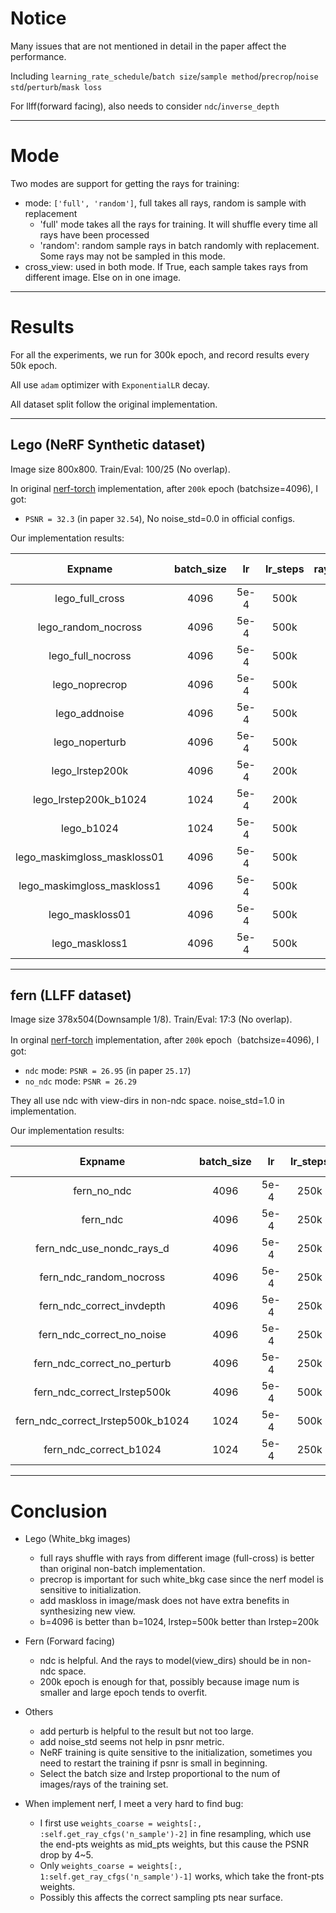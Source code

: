 # Notice

Many issues that are not mentioned in detail in the paper affect the performance. 

Including `learning_rate_schedule`/`batch size`/`sample method`/`precrop`/`noise std`/`perturb`/`mask loss`

For llff(forward facing), also needs to consider `ndc`/`inverse_depth`

------------------------------------------------------------------------
# Mode
Two modes are support for getting the rays for training:
  - mode: `['full', 'random']`, full takes all rays, random is sample with replacement
    - 'full' mode takes all the rays for training. It will shuffle every time all rays have been processed
    - 'random': random sample rays in batch randomly with replacement. Some rays may not be sampled in this mode.
  - cross_view: used in both mode. If True, each sample takes rays from different image. Else on in one image.

------------------------------------------------------------------------
# Results
For all the experiments, we run for 300k epoch, and record results every 50k epoch.

All use `adam` optimizer with `ExponentialLR` decay.

All dataset split follow the original implementation.

------------------------------------------------------------------------
## Lego (NeRF Synthetic dataset)
Image size 800x800. Train/Eval: 100/25 (No overlap).

In original [nerf-torch](https://github.com/yenchenlin/nerf-pytorch) implementation, after `200k` epoch (batchsize=4096),
I got:
- `PSNR = 32.3`  (in paper `32.54`), No noise_std=0.0 in official configs.

Our implementation results:

| Expname | batch_size |  lr | lr_steps | ray_sample_mode | cross_view | precrop | noise_std | perturb | maskimgloss |mask_loss| PSNR | Epoch 50k | Epoch 100k | Epoch 150k | Epoch 200k | Epoch 250k | Epoch 300k |
|:-------:|:----------:|:---:|:--------:|:---------------:|:----------:|:-------:|:---------:|:-------:|:-----------:|:-------:|:----:|:---------:|:----------:|:----------:|:----------:|:----------:|:----------:|
|lego_full_cross                        | 4096 | 5e-4 | 500k |  full  | True  | 0.5-500 | 0.0 |   True   |   No    |   No    |      |   30.03   |    31.28   |    31.84   |   32.37    |    32.57   | **32.75**  | 
|lego_random_nocross                    | 4096 | 5e-4 | 500k | random | False | 0.5-500 | 0.0 |   True   |   No    |   No    |      |   29.69   |    30.96   |    31.65   |   32.26    |    32.44   |   32.66    |
|lego_full_nocross                      | 4096 | 5e-4 | 500k |  full  | False | 0.5-500 | 0.0 |   True   |   No    |   No    |      |   26.90   |    27.80   |    28.11   |   28.33    |    28.51   |   28.62    | 
|lego_noprecrop                         | 4096 | 5e-4 | 500k |  full  | True  |    No   | 0.0 |   True   |   No    |   No    |      |   9.48    |    9.48    |    9.48    |   9.48     |    9.48    |   9.48     | 
|lego_addnoise                          | 4096 | 5e-4 | 500k |  full  | True  | 0.5-500 | 1.0 |   True   |   No    |   No    |      |   29.84   |    31.16   |    31.84   |   32.14    |    32.46   |   32.64    | 
|lego_noperturb                         | 4096 | 5e-4 | 500k |  full  | True  | 0.5-500 | 0.0 |   False  |   No    |   No    |      |   29.95   |    31.17   |    31.56   |   32.03    |    32.17   |   32.30    | 
|lego_lrstep200k                        | 4096 | 5e-4 | 200k |  full  | True  | 0.5-500 | 1.0 |   True   |   No    |   No    |      |   29.87   |    31.31   |    31.92   |   32.26    |    32.39   |   32.50    | 
|lego_lrstep200k_b1024                  | 1024 | 5e-4 | 200k |  full  | True  | 0.5-500 | 1.0 |   True   |   No    |   No    |      |   28.18   |    29.79   |    30.56   |   31.08    |    31.34   |   31.47    | 
|lego_b1024                             | 1024 | 5e-4 | 500k |  full  | True  | 0.5-500 | 1.0 |   True   |   No    |   No    |      |   28.32   |    29.61   |    30.41   |   31.05    |    31.38   |   31.77    | 
|lego_maskimgloss_maskloss01            | 4096 | 5e-4 | 500k |  full  | True  | 0.5-500 | 0.0 |   True   |   Yes   |   0.1   |      |   9.48    |    9.48    |    9.48    |   9.48     |    9.48    |   9.48     | 
|lego_maskimgloss_maskloss1             | 4096 | 5e-4 | 500k |  full  | True  | 0.5-500 | 0.0 |   True   |   Yes   |   1.0   |      |   29.52   |    30.43   |    31.11   |   31.41    |    31.72   |   31.91    | 
|lego_maskloss01                        | 4096 | 5e-4 | 500k |  full  | True  | 0.5-500 | 0.0 |   True   |   No    |   0.1   |      |   29.83   |    31.28   |    31.82   |   32.19    |    32.40   |   32.67    | 
|lego_maskloss1                         | 4096 | 5e-4 | 500k |  full  | True  | 0.5-500 | 0.0 |   True   |   No    |   1.0   |      |   28.88   |    30.08   |    30.65   |   30.88    |    31.12   |   31.28    |

------------------------------------------------------------------------

## fern (LLFF dataset)
Image size 378x504(Downsample 1/8). Train/Eval: 17:3 (No overlap).

In orginal [nerf-torch](https://github.com/yenchenlin/nerf-pytorch) implementation, after `200k` epoch（batchsize=4096),
I got:
- `ndc` mode: `PSNR = 26.95`  (in paper `25.17`)
- `no_ndc` mode: `PSNR = 26.29`

They all use ndc with view-dirs in non-ndc space. noise_std=1.0 in implementation.

Our implementation results:

| Expname | batch_size |  lr | lr_steps | ray_sample_mode | cross_view | pts ndc  | view_dirs space | noise_std | perturb | inverse_depth | PSNR | Epoch 50k | Epoch 100k | Epoch 150k | Epoch 200k | Epoch 250k | Epoch 300k |
|:-------:|:----------:|:---:|:--------:|:---------------:|:----------:|:--------:|:---------------:|:---------:|:-------:|:-------------:|:----:|:---------:|:----------:|:----------:|:----------:|:----------:|:----------:|
|fern_no_ndc                            | 4096 | 5e-4 | 250k |  full  | True  | False |  non-ndc  | 1.0 |  True  |     False     |      |   25.45   |    25.91   |    26.07   |   26.09    |    26.07   |   26.04    |
|fern_ndc                               | 4096 | 5e-4 | 250k |  full  | True  | True  |    ndc    | 1.0 |  True  |     False     |      |   25.97   |    25.15   |    24.88   |   24.69    |    24.60   |   24.49    |
|fern_ndc_use_nondc_rays_d              | 4096 | 5e-4 | 250k |  full  | True  | True  |  non-ndc  | 1.0 |  True  |     False     |      |   26.17   |    26.63   |    26.70   |   26.66    |    26.62   |   26.55    |
|fern_ndc_random_nocross                | 4096 | 5e-4 | 250k | random | False | True  |    ndc    | 1.0 |  True  |     False     |      |   26.07   |    25.39   |    25.29   |   24.84    |    24.76   |   24.64    |
|fern_ndc_correct_invdepth              | 4096 | 5e-4 | 250k |  full  | True  | True  |  non-ndc  | 1.0 |  True  |     True      |      |   17.26   |    16.53   |    16.14   |   15.84    |    15.67   |   15.54    | 
|fern_ndc_correct_no_noise              | 4096 | 5e-4 | 250k |  full  | True  | True  |  non-ndc  | 0.0 |  True  |     False     |      |   26.51   |    26.98   |  **27.05** |   27.04    |    26.98   |   26.95    | 
|fern_ndc_correct_no_perturb            | 4096 | 5e-4 | 250k |  full  | True  | True  |  non-ndc  | 1.0 |  False |     False     |      |   26.01   |    26.34   |    26.34   |   26.30    |    26.23   |   26.17    |
|fern_ndc_correct_lrstep500k            | 4096 | 5e-4 | 500k |  full  | True  | True  |  non-ndc  | 0.0 |  True  |     False     |      |   26.38   |    26.81   |    26.93   |   26.91    |    26.85   |   26.84    | 
|fern_ndc_correct_lrstep500k_b1024      | 1024 | 5e-4 | 500k |  full  | True  | True  |  non-ndc  | 0.0 |  True  |     False     |      |   4.79    |    4.79    |    4.79    |   4.79     |    4.79    |   4.79     | 
|fern_ndc_correct_b1024                 | 1024 | 5e-4 | 250k |  full  | True  | True  |  non-ndc  | 0.0 |  True  |     False     |      |   25.54   |    26.42   |    26.77   |   26.95    |    27.02   |   27.04    | 

------------------------------------------------------------------------
# Conclusion

- Lego (White_bkg images)
  - full rays shuffle with rays from different image (full-cross) is better than original non-batch implementation.
  - precrop is important for such white_bkg case since the nerf model is sensitive to initialization.
  - add maskloss in image/mask does not have extra benefits in synthesizing new view.
  - b=4096 is better than b=1024, lrstep=500k better than lrstep=200k
  
- Fern (Forward facing)
  - ndc is helpful. And the rays to model(view_dirs) should be in non-ndc space.
  - 200k epoch is enough for that, possibly because image num is smaller and large epoch tends to overfit.

- Others
  - add perturb is helpful to the result but not too large.
  - add noise_std seems not help in psnr metric.
  - NeRF training is quite sensitive to the initialization, sometimes you need to restart the training if psnr is small in beginning.
  - Select the batch size and lrstep proportional to the num of images/rays of the training set.

- When implement nerf, I meet a very hard to find bug:
  - I first use `weights_coarse = weights[:, :self.get_ray_cfgs('n_sample')-2]` in fine resampling,  which use the end-pts weights
  as mid_pts weights, but this cause the PSNR drop by 4~5. 
  - Only `weights_coarse = weights[:, 1:self.get_ray_cfgs('n_sample')-1]` works, which take the front-pts weights.
  - Possibly this affects the correct sampling pts near surface.
